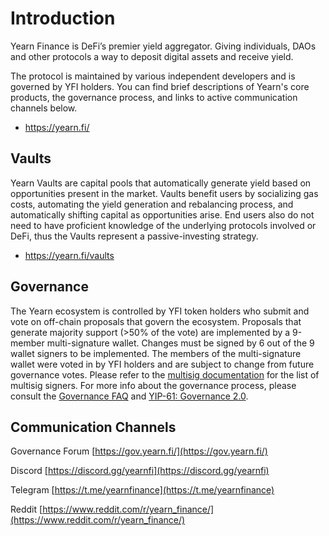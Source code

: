 # Introduction

Yearn Finance is DeFi’s premier yield aggregator. Giving individuals, DAOs and other protocols a way to deposit digital assets and receive yield.

The protocol is maintained by various independent developers and is governed by YFI holders. You can find brief descriptions of Yearn's core products, the governance process, and links to active communication channels below.

- https://yearn.fi/

## Vaults

Yearn Vaults are capital pools that automatically generate yield based on opportunities present in the market. Vaults benefit users by socializing gas costs, automating the yield generation and rebalancing process, and automatically shifting capital as opportunities arise. End users also do not need to have proficient knowledge of the underlying protocols involved or DeFi, thus the Vaults represent a passive-investing strategy.

- https://yearn.fi/vaults

## Governance

The Yearn ecosystem is controlled by YFI token holders who submit and vote on off-chain proposals that govern the ecosystem. Proposals that generate majority support \(&gt;50% of the vote\) are implemented by a 9-member multi-signature wallet. Changes must be signed by 6 out of the 9 wallet signers to be implemented. The members of the multi-signature wallet were voted in by YFI holders and are subject to change from future governance votes. Please refer to the [multisig documentation](https://docs.yearn.fi/security/multisig) for the list of multisig signers. For more info about the governance process, please consult the [Governance FAQ](https://docs.yearn.fi/resources/faq#governance) and [YIP-61: Governance 2.0](https://gov.yearn.fi/t/yip-61-governance-2-0/10460).

## Communication Channels

Governance Forum [https://gov.yearn.fi/](https://gov.yearn.fi/)

Discord [https://discord.gg/yearnfi](https://discord.gg/yearnfi)

Telegram [https://t.me/yearnfinance](https://t.me/yearnfinance)

Reddit [https://www.reddit.com/r/yearn_finance/](https://www.reddit.com/r/yearn_finance/)
